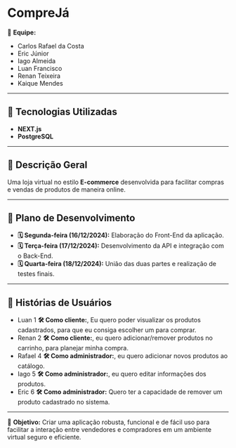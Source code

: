 # CompreJá

👥 **Equipe:**

- Carlos Rafael da Costa
- Eric Júnior
- Iago Almeida
- Luan Francisco
- Renan Teixeira
- Kaique Mendes

---

## 🚀 Tecnologias Utilizadas

- **NEXT.js**
- **PostgreSQL**

---

## 📜 Descrição Geral

Uma loja virtual no estilo **E-commerce** desenvolvida para facilitar compras e vendas de produtos de maneira online.

---

## 📅 Plano de Desenvolvimento

- **🗓 Segunda-feira (16/12/2024):** Elaboração do Front-End da aplicação.
- **🗓 Terça-feira (17/12/2024):** Desenvolvimento da API e integração com o Back-End.
- **🗓 Quarta-feira (18/12/2024):** União das duas partes e realização de testes finais.

---

## 📖 Histórias de Usuários

- Luan 1 **🛠 Como cliente:**, Eu quero poder visualizar os produtos cadastrados, para que eu consiga escolher um para comprar.
- Renan 2 **🛠 Como cliente:**, eu quero adicionar/remover produtos no carrinho, para planejar minha compra.
- Rafael 4 **🛠 Como administrador:**, eu quero adicionar novos produtos ao catálogo.
- Iago 5 **🛠 Como administrador:**, eu quero editar informações dos produtos.
- Eric 6 **🛠 Como administrador:** Quero ter a capacidade de remover um produto cadastrado no sistema.

---

🎯 **Objetivo:** Criar uma aplicação robusta, funcional e de fácil uso para facilitar a interação entre vendedores e compradores em um ambiente virtual seguro e eficiente.

